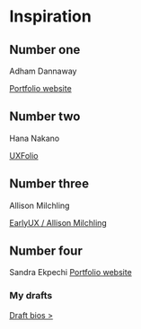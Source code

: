 # Inspiration

## Number one
Adham Dannaway

[Portfolio website](https://www.adhamdannaway.com/about)

## Number two
Hana Nakano

[UXFolio](https://uxfol.io/p/hnakano/about)

## Number three
Allison Milchling

[EarlyUX / Allison Milchling](https://www.earlyux.com/)

## Number four
Sandra Ekpechi
[Portfolio website](https://www.sandraekpechi.com/)



### My drafts
[Draft bios >](Drafts.md)
